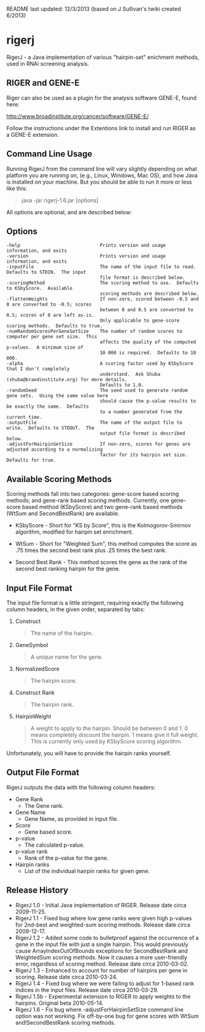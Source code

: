 README last updated: 12/3/2013 (based on J Sullivan's twiki created 6/2013)

rigerj
======

RigerJ - a Java implementation of various "hairpin-set" enichment methods, used in RNAi screening analysis.


RIGER and GENE-E
----------------

Riger can also be used as a plugin for the analysis software GENE-E, found here:

http://www.broadinstitute.org/cancer/software/GENE-E/

Follow the instructions under the Extentions link to install and run RIGER as a GENE-E extension.

Command Line Usage
------------------

Running RigerJ from the command line will vary slightly depending on what platform you are running on,
(e.g., Linux, Windows, Mac OS), and how Java is installed on your machine. But you should be able to
run it more or less like this:
> java -jar rigerj-1.6.jar [options]

All options are optional, and are described below:

Options
-------

    -help                             Prints version and usage information, and exits
    -version                          Prints version and usage information, and exits
    -inputFile                        The name of the input file to read.  Defaults to STDIN.  The input
                                      file format is described below.
    -scoringMethod                    The scoring method to use.  Defaults to KSbyScore.  Available
                                      scoring methods are described below.
    -flattenWeights                   If non-zero, scored between -0.5 and 0 are converted to -0.5; scores
                                      between 0 and 0.5 are converted to 0.5; scores of 0 are left as-is.
                                      Only applicable to gene-score scoring methods.  Defaults to true.
    -numRandomScoresPerGeneSetSize    The number of random scores to computer per gene set size.  This
                                      affects the quality of the computed p-values.  A minimum size of
                                      10 000 is required.  Defaults to 10 000.
    -alpha                            A scoring factor used by KSbyScore that I don't completely
                                      understand.  Ask Shuba (shuba@braodinstitute.org) for more details.
                                      Defaults to 1.0.
    -randomSeed                       The seed used to generate random gene sets.  Using the same value here
                                      should cause the p-value results to be exactly the same.  Defaults
                                      to a number generated from the current time.
    -outputFile                       The name of the output file to write.  Defaults to STDOUT.  The
                                      output file format is described below.
    -adjustForHairpinSetSize          If non-zero, scores for genes are adjusted according to a normalizing
                                      factor for its hairpin set size.  Defaults for true.

Available Scoring Methods
-------------------------

Scoring methods fall into two categories: gene-score based scoring methods; and gene-rank based scoring
methods. Currently, one gene-score based method (KSbyScore) and two gene-rank based methods (WtSum and
SecondBestRank) are available.

* KSbyScore - Short for "KS by Score", this is the Kolmogorov-Smirnov algorithm, modified for hairpin set enrichment.

* WtSum - Short for "Weighted Sum", this method computes the score as .75 times the second best rank plus .25
times the best rank.

* Second Best Rank - This method scores the gene as the rank of the second best ranking hairpin for the gene.

Input File Format
-----------------

The input file format is a little stringent, requiring exactly the following column headers, in the given
order, separated by tabs:

1. Construct
   > The name of the hairpin.
2. GeneSymbol
   > A unique name for the gene.
3. NormalizedScore
   > The hairpin score.
4. Construct Rank
   > The hairpin rank.
5. HairpinWeight
   > A weight to apply to the hairpin. Should be between 0 and 1. 0 means completely discount the hairpin.
   > 1 means give it full weight. This is currently only used by KSbyScore scoring algorithm.

Unfortunately, you will have to provide the hairpin ranks yourself.

Output File Format
------------------

RigerJ outputs the data with the following column headers:

* Gene Rank
  * The Gene rank.
* Gene Name
  * Gene Name, as provided in input file.
* Score
  * Gene based score.
* p-value
  * The calculated p-value.
* p-value rank
  * Rank of the p-value for the gene.
* Hairpin ranks
  * List of the individual hairpin ranks for given gene.

Release History
---------------

* RigerJ 1.0 - Initial Java implementation of RIGER. Release date circa 2009-11-25.
* RigerJ 1.1 - Fixed bug where low gene ranks were given high p-values for 2nd-best and weighted-sum
               scoring methods. Release date circa 2009-12-17.
* RigerJ 1.2 - Added some code to bulletproof against the occurrence of a gene in the input file with just
               a single hairpin. This would previously cause ArrayIndexOutOfBounds exceptions for
               SecondBestRank and WeightedSum scoring methods. Now it causes a more user-friendly error,
               regardless of scoring method. Release date circa 2010-03-02.
* RigerJ 1.3 - Enhanced to account for number of hairpins per gene in scoring. Release date circa 2010-03-24.
* RigerJ 1.4 - Fixed bug where we were failing to adjust for 1-based rank indices in the input files.
               Release date circa 2010-03-29.
* RigerJ 1.5b - Experimental extension to RIGER to apply weights to the hairpins. Original beta 2010-05-14.
* RigerJ 1.6 - Fix bug where -adjustForHairpinSetSize command line option was not working.
               Fix off-by-one bug for gene scores with WtSum and!SecondBestRank scoring methods.


